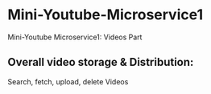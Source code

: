 # Mini-Youtube-Microservice1
Mini-Youtube Microservice1: Videos Part

## Overall video storage & Distribution:
Search, fetch, upload, delete Videos

